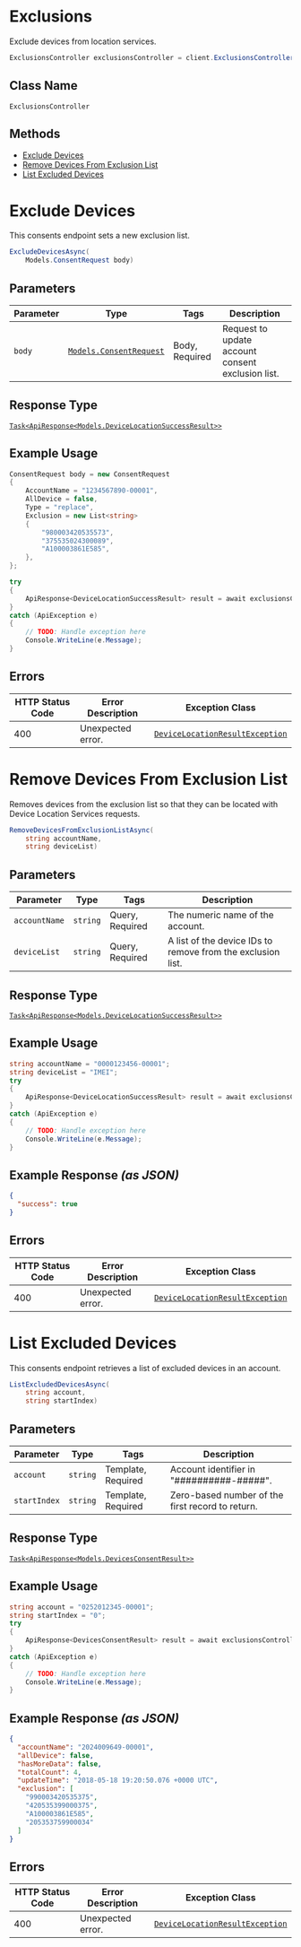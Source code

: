 # Exclusions

Exclude devices from location services.

```csharp
ExclusionsController exclusionsController = client.ExclusionsController;
```

## Class Name

`ExclusionsController`

## Methods

* [Exclude Devices](../../doc/controllers/exclusions.md#exclude-devices)
* [Remove Devices From Exclusion List](../../doc/controllers/exclusions.md#remove-devices-from-exclusion-list)
* [List Excluded Devices](../../doc/controllers/exclusions.md#list-excluded-devices)


# Exclude Devices

This consents endpoint sets a new exclusion list.

```csharp
ExcludeDevicesAsync(
    Models.ConsentRequest body)
```

## Parameters

| Parameter | Type | Tags | Description |
|  --- | --- | --- | --- |
| `body` | [`Models.ConsentRequest`](../../doc/models/consent-request.md) | Body, Required | Request to update account consent exclusion list. |

## Response Type

[`Task<ApiResponse<Models.DeviceLocationSuccessResult>>`](../../doc/models/device-location-success-result.md)

## Example Usage

```csharp
ConsentRequest body = new ConsentRequest
{
    AccountName = "1234567890-00001",
    AllDevice = false,
    Type = "replace",
    Exclusion = new List<string>
    {
        "980003420535573",
        "375535024300089",
        "A100003861E585",
    },
};

try
{
    ApiResponse<DeviceLocationSuccessResult> result = await exclusionsController.ExcludeDevicesAsync(body);
}
catch (ApiException e)
{
    // TODO: Handle exception here
    Console.WriteLine(e.Message);
}
```

## Errors

| HTTP Status Code | Error Description | Exception Class |
|  --- | --- | --- |
| 400 | Unexpected error. | [`DeviceLocationResultException`](../../doc/models/device-location-result-exception.md) |


# Remove Devices From Exclusion List

Removes devices from the exclusion list so that they can be located with Device Location Services requests.

```csharp
RemoveDevicesFromExclusionListAsync(
    string accountName,
    string deviceList)
```

## Parameters

| Parameter | Type | Tags | Description |
|  --- | --- | --- | --- |
| `accountName` | `string` | Query, Required | The numeric name of the account. |
| `deviceList` | `string` | Query, Required | A list of the device IDs to remove from the exclusion list. |

## Response Type

[`Task<ApiResponse<Models.DeviceLocationSuccessResult>>`](../../doc/models/device-location-success-result.md)

## Example Usage

```csharp
string accountName = "0000123456-00001";
string deviceList = "IMEI";
try
{
    ApiResponse<DeviceLocationSuccessResult> result = await exclusionsController.RemoveDevicesFromExclusionListAsync(accountName, deviceList);
}
catch (ApiException e)
{
    // TODO: Handle exception here
    Console.WriteLine(e.Message);
}
```

## Example Response *(as JSON)*

```json
{
  "success": true
}
```

## Errors

| HTTP Status Code | Error Description | Exception Class |
|  --- | --- | --- |
| 400 | Unexpected error. | [`DeviceLocationResultException`](../../doc/models/device-location-result-exception.md) |


# List Excluded Devices

This consents endpoint retrieves a list of excluded devices in an account.

```csharp
ListExcludedDevicesAsync(
    string account,
    string startIndex)
```

## Parameters

| Parameter | Type | Tags | Description |
|  --- | --- | --- | --- |
| `account` | `string` | Template, Required | Account identifier in "##########-#####". |
| `startIndex` | `string` | Template, Required | Zero-based number of the first record to return. |

## Response Type

[`Task<ApiResponse<Models.DevicesConsentResult>>`](../../doc/models/devices-consent-result.md)

## Example Usage

```csharp
string account = "0252012345-00001";
string startIndex = "0";
try
{
    ApiResponse<DevicesConsentResult> result = await exclusionsController.ListExcludedDevicesAsync(account, startIndex);
}
catch (ApiException e)
{
    // TODO: Handle exception here
    Console.WriteLine(e.Message);
}
```

## Example Response *(as JSON)*

```json
{
  "accountName": "2024009649-00001",
  "allDevice": false,
  "hasMoreData": false,
  "totalCount": 4,
  "updateTime": "2018-05-18 19:20:50.076 +0000 UTC",
  "exclusion": [
    "990003420535375",
    "420535399000375",
    "A100003861E585",
    "205353759900034"
  ]
}
```

## Errors

| HTTP Status Code | Error Description | Exception Class |
|  --- | --- | --- |
| 400 | Unexpected error. | [`DeviceLocationResultException`](../../doc/models/device-location-result-exception.md) |

